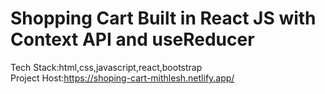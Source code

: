 # Shopping Cart Built in React JS with Context API and useReducer
Tech Stack:html,css,javascript,react,bootstrap                                                                                                                         
Project Host:https://shoping-cart-mithlesh.netlify.app/
